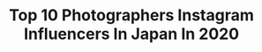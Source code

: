 ---
title: Top 10 Photographers Instagram Influencers In Japan In 2020
description: >-
  Find top photographers Instagram influencers in Japan in 2020. Most popular hashtags: #portra400 #kyoto #blackandwhite #leescratchperry.
platform: Instagram
profiles:
  - username: "yuyatakahashi.monster"
    fullname: >-
      高橋優也 yuyatakahashi
    location: "Japan"
    followers: 21583
    engagement: 502
    commentsToLikes: 0.005613
    id: ck5q6mo89y1810i11p0fsn4w3
    verified: false
    hashtags: "#sayaka, #inthehousetokyo, #inthehousestore, #milkfed"
  - username: "nikolaivonbismarck"
    fullname: >-
      Nikolai von Bismarck
    location: "Japan"
    followers: 16161
    engagement: 366
    commentsToLikes: 0.032533
    id: ck6tzbuxq8sei0j71e1fq8bly
    verified: false
    hashtags: "#bobbygillespie, #violinist, #ambushofficial, #eddieredmayne"
  - username: "sotarogoto"
    fullname: >-
      sotaro goto
    location: "Japan"
    followers: 9343
    engagement: 1217
    commentsToLikes: 0.003675
    id: ck0vxot5fzz7z0i19ct5rdtit
    verified: false
    hashtags: "#film, #the1975, #cinestill800t, #portra400"
  - username: "_icyphoto_"
    fullname: >-
      Photographer in Tokyo ジュリア
    location: "Japan"
    followers: 18225
    engagement: 981
    commentsToLikes: 0.023141
    id: ck5c1kyiive4i0i11svbdfe22
    verified: false
    hashtags: "#portraiture, #85mm, #asia, #sigmaphoto"
  - username: "hiroshi_mizutani_060"
    fullname: >-
      Hiroshi Mizutani
    location: "Japan"
    followers: 2513
    engagement: 2368
    commentsToLikes: 0.079453
    id: ck0vv1zjpn69t0i19gp4p7gpc
    verified: false
    hashtags: "#flower, #flowerslovers, #kyototrip, #kyoto"
  - username: "offset_cray"
    fullname: >-
      AESTHETIC STREETWEAR™
    location: "Japan"
    followers: 55336
    engagement: 318
    commentsToLikes: 0.047166
    id: ck6ucmibgggz30j71kiy3cm10
    verified: false
    hashtags: "#nairobifashion, #heronpreston, #balenciaga, #publicity254"
  - username: "peroshx"
    fullname: >-
      P Ξ R O S H   Q A D Ξ R
    location: "Japan"
    followers: 2174
    engagement: 1222
    commentsToLikes: 0.123473
    id: ckap6zrpqi1vz0i78tceokobj
    verified: false
    hashtags: "#staythefuckhome, #staythefuckoffline"
  - username: "masatoshi_nagase_official"
    fullname: >-
      永瀬正敏  Masatoshi Nagase
    location: "Japan"
    followers: 31028
    engagement: 557
    commentsToLikes: 0.027052
    id: ck6tx7bl7w88y0j71geei0jea
    verified: false
    hashtags: "#turkey, #qatar, #netherlands, #lalehmarzban"
  - username: "mich_viljoen"
    fullname: >-
      Michelle Viljoen
    location: "Japan"
    followers: 28444
    engagement: 433
    commentsToLikes: 0.032009
    id: ck0vvfctpovyt0i19uzjb68jb
    verified: false
    hashtags: "#lensculture, #artofvisuals, #visualsoflife, #london"
  - username: "varlamov_roman"
    fullname: >-
      Roman Varlamov
    location: "Japan"
    followers: 5120
    engagement: 791
    commentsToLikes: 0.070778
    id: ck5zsgpoyygox0i140hmq9v39
    verified: false
    hashtags: "#vogueitalia, #model, #viallinthistogether, #mcqueencreators"
---